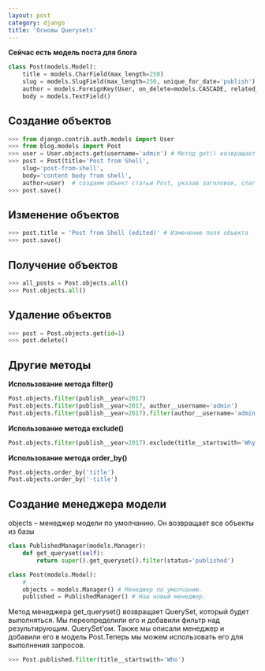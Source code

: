 ```yaml
---
layout: post
category: django
title: 'Основы Querysets'
---
```


**Сейчас есть модель поста для блога**

```python
class Post(models.Model):
    title = models.CharField(max_length=250)
    slug = models.SlugField(max_length=250, unique_for_date='publish')
    author = models.ForeignKey(User, on_delete=models.CASCADE, related_name='blog_posts')
    body = models.TextField()
```

## Создание объектов

```python
>>> from django.contrib.auth.models import User
>>> from blog.models import Post
>>> user = User.objects.get(username='admin') # Метод get() возвращает единственный объект из базы данных.
>>> post = Post(title='Post from Shell',
    slug='post-from-shell',
    body='content body from shell',
    author=user)  # создаем объект статьи Post, указав заголовок, слаг и тп 
>>> post.save()
```

## Изменение объектов

```python
>>> post.title = 'Post from Shell (edited)' # Изменение поля объекта
>>> post.save()
```

## Получение объектов

```python
>>> all_posts = Post.objects.all()
>>> Post.objects.all()
```

## Удаление объектов

```python
>>> post = Post.objects.get(id=1)
>>> post.delete()
```

## Другие методы

**Использование метода filter()**

```python
Post.objects.filter(publish__year=2017)
Post.objects.filter(publish__year=2017, author__username='admin')
Post.objects.filter(publish__year=2017).filter(author__username='admin')
```

**Использование метода exclude()**

```python
Post.objects.filter(publish__year=2017).exclude(title__startswith='Why')
```

**Использование метода order_by()**

```python
Post.objects.order_by('title')
Post.objects.order_by('-title')
```

## Создание менеджера модели

objects – менеджер модели по умолчанию. Он возвращает все объекты из базы

```python
class PublishedManager(models.Manager):
    def get_queryset(self):
        return super().get_queryset().filter(status='published')

class Post(models.Model):
    # ...
    objects = models.Manager() # Менеджер по умолчанию.
    published = PublishedManager() # Наш новый менеджер.
```

Метод менеджера get_queryset() возвращает QuerySet, который будет выполняться. Мы переопределили его и добавили фильтр над результирующим. QuerySet’ом.
Также мы описали менеджер и добавили его в модель Post.Теперь мы можем использовать его для выполнения запросов.

```python
>>> Post.published.filter(title__startswith='Who')
```















